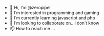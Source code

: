 - 👋 Hi, I’m @zeropipel
- 👀 I’m interested in programming and gaming
- 🌱 I’m currently learning javascript and php
- 💞️ I’m looking to collaborate on.. i don't know
- 📫 How to reach me ...

<!---
zeropipel/zeropipel is a ✨ special ✨ repository because its `README.md` (this file) appears on your GitHub profile.
You can click the Preview link to take a look at your changes.
--->
